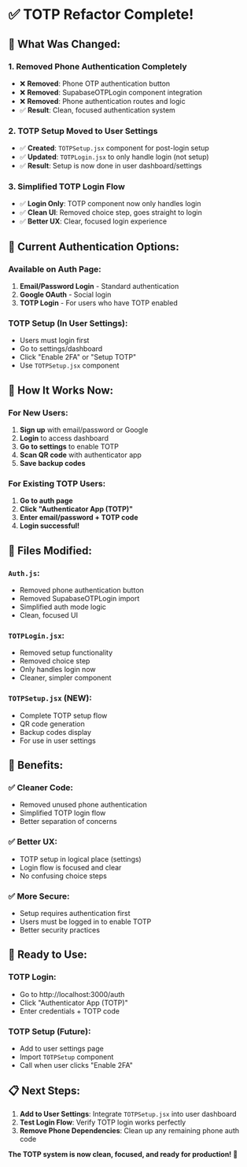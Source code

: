 # ✅ TOTP Refactor Complete!

## 🔄 **What Was Changed:**

### **1. Removed Phone Authentication Completely**

- ❌ **Removed**: Phone OTP authentication button
- ❌ **Removed**: SupabaseOTPLogin component integration
- ❌ **Removed**: Phone authentication routes and logic
- ✅ **Result**: Clean, focused authentication system

### **2. TOTP Setup Moved to User Settings**

- ✅ **Created**: `TOTPSetup.jsx` component for post-login setup
- ✅ **Updated**: `TOTPLogin.jsx` to only handle login (not setup)
- ✅ **Result**: Setup is now done in user dashboard/settings

### **3. Simplified TOTP Login Flow**

- ✅ **Login Only**: TOTP component now only handles login
- ✅ **Clean UI**: Removed choice step, goes straight to login
- ✅ **Better UX**: Clear, focused login experience

## 🎯 **Current Authentication Options:**

### **Available on Auth Page:**

1. **Email/Password Login** - Standard authentication
2. **Google OAuth** - Social login
3. **TOTP Login** - For users who have TOTP enabled

### **TOTP Setup (In User Settings):**

- Users must login first
- Go to settings/dashboard
- Click "Enable 2FA" or "Setup TOTP"
- Use `TOTPSetup.jsx` component

## 📱 **How It Works Now:**

### **For New Users:**

1. **Sign up** with email/password or Google
2. **Login** to access dashboard
3. **Go to settings** to enable TOTP
4. **Scan QR code** with authenticator app
5. **Save backup codes**

### **For Existing TOTP Users:**

1. **Go to auth page**
2. **Click "Authenticator App (TOTP)"**
3. **Enter email/password + TOTP code**
4. **Login successful!**

## 🔧 **Files Modified:**

### **`Auth.js`:**

- Removed phone authentication button
- Removed SupabaseOTPLogin import
- Simplified auth mode logic
- Clean, focused UI

### **`TOTPLogin.jsx`:**

- Removed setup functionality
- Removed choice step
- Only handles login now
- Cleaner, simpler component

### **`TOTPSetup.jsx` (NEW):**

- Complete TOTP setup flow
- QR code generation
- Backup codes display
- For use in user settings

## 🎉 **Benefits:**

### **✅ Cleaner Code:**

- Removed unused phone authentication
- Simplified TOTP login flow
- Better separation of concerns

### **✅ Better UX:**

- TOTP setup in logical place (settings)
- Login flow is focused and clear
- No confusing choice steps

### **✅ More Secure:**

- Setup requires authentication first
- Users must be logged in to enable TOTP
- Better security practices

## 🚀 **Ready to Use:**

### **TOTP Login:**

- Go to http://localhost:3000/auth
- Click "Authenticator App (TOTP)"
- Enter credentials + TOTP code

### **TOTP Setup (Future):**

- Add to user settings page
- Import `TOTPSetup` component
- Call when user clicks "Enable 2FA"

## 📋 **Next Steps:**

1. **Add to User Settings**: Integrate `TOTPSetup.jsx` into user dashboard
2. **Test Login Flow**: Verify TOTP login works perfectly
3. **Remove Phone Dependencies**: Clean up any remaining phone auth code

**The TOTP system is now clean, focused, and ready for production! 🎊**
